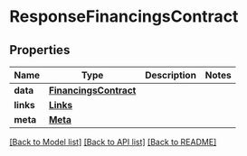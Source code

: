 # ResponseFinancingsContract

## Properties
Name | Type | Description | Notes
------------ | ------------- | ------------- | -------------
**data** | [**FinancingsContract**](FinancingsContract.md) |  | 
**links** | [**Links**](Links.md) |  | 
**meta** | [**Meta**](Meta.md) |  | 

[[Back to Model list]](../README.md#documentation-for-models) [[Back to API list]](../README.md#documentation-for-api-endpoints) [[Back to README]](../README.md)

